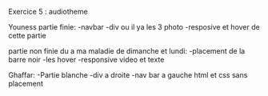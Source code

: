 Exercice 5 : audiotheme

Youness partie finie: 
-navbar 
-div ou il ya les 3 photo
-resposive et hover de cette partie

partie non finie du a ma maladie de dimanche et lundi:
-placement de la barre noir
-les hover
-responsive video et texte

Ghaffar: 
-Partie blanche
-div a droite
-nav bar a gauche html et css sans placement

